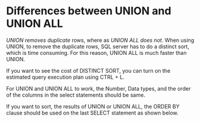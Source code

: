 # Differences between UNION and UNION ALL

*UNION removes duplicate* rows, where as *UNION ALL does not*. When using UNION, to remove the duplicate rows, SQL server has to do a distinct sort, which is time consuming. For this reason, UNION ALL is much faster than UNION.

If you want to see the cost of DISTINCT SORT, you can turn on the estimated query execution plan using CTRL + L.

For UNION and UNION ALL to work, the Number, Data types, and the order of the columns in the select statements should be same.

If you want to sort, the results of UNION or UNION ALL, the ORDER BY clause should be used on the last SELECT statement as shown below.

